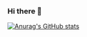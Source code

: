 ### Hi there 👋
[![Anurag's GitHub stats](https://github-readme-stats.vercel.app/api?username=baoduong1011)](https://github.com/anuraghazra/github-readme-stats)
<!--
**baoduong1011/baoduong1011** is a ✨ _special_ ✨ repository because its `README.md` (this file) appears on your GitHub profile.

Here are some ideas to get you started:

- 🔭 I’m currently working on ...
- 🌱 I’m currently learning ...
- 👯 I’m looking to collaborate on ...
- 🤔 I’m looking for help with ...
- 💬 Ask me about ...
- 📫 How to reach me: ...
- 😄 Pronouns: ...
- ⚡ Fun fact: ...
-->
